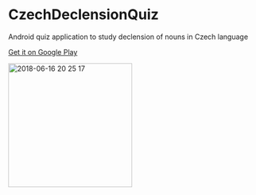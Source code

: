 # CzechDeclensionQuiz
Android quiz application to study declension of nouns in Czech language

<a href="https://play.google.com/store/apps/details?id=com.usharik.app">Get it on Google Play</a>

<img width="249" alt="2018-06-16 20 25 17" src="https://user-images.githubusercontent.com/15856751/41592267-4c107f64-73bc-11e8-89ce-f618351bb28d.png">
